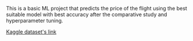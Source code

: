 This is a basic ML project that predicts the price of the flight using the best suitable model with best accuracy after the comparative study and hyperparameter tuning.

[Kaggle dataset's link](https://www.kaggle.com/datasets/jillanisofttech/flight-price-prediction-dataset)
